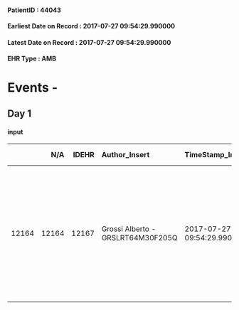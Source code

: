 
#### PatientID : 44043
#### Earliest Date on Record : 2017-07-27 09:54:29.990000
#### Latest Date on Record : 2017-07-27 09:54:29.990000
#### EHR Type : AMB

# Events - 

## Day 1

#### input
|       |    N/A |   IDEHR | Author_Insert                     | TimeStamp_Insert           | EHRType   |   PatientID |   IDDigitalSignDocument | persone_vicine   |   Unnamed: 0_x.1 |   IDANAMNESI_SOCIALE | Patient   | FamigliaAltro   | Paziente_T   | FamigliaAltro_T   |   Non_Rilevabile_x.1 | Note_Non_Rilevabile_x.1   | opt_Problemi   | Note_I                                                                                                                                                 | chk_contr_sintomi   | opt_paziente_a   | opt_famiglia_a   | opt_adeguatezza   | ds_note_ad                                                                                                                  | opt_paziente_solo   | opt_presente_assente   | Presenza_minori   | Caregiver_principale   | opt_capacita     | ds_familiari_coinv       | opt_risorse_ec   | ds_note_prio                                                             | opt_paziente_ad   | opt_caregiver_ad   | Needs     | Domestic partnership   | Fragility                    |
|------:|-------:|--------:|:----------------------------------|:---------------------------|:----------|------------:|------------------------:|:-----------------|-----------------:|---------------------:|:----------|:----------------|:-------------|:------------------|---------------------:|:--------------------------|:---------------|:-------------------------------------------------------------------------------------------------------------------------------------------------------|:--------------------|:-----------------|:-----------------|:------------------|:----------------------------------------------------------------------------------------------------------------------------|:--------------------|:-----------------------|:------------------|:-----------------------|:-----------------|:-------------------------|:-----------------|:-------------------------------------------------------------------------|:------------------|:-------------------|:----------|:-----------------------|:-----------------------------|
| 12164 |  12164 |   12167 | Grossi Alberto - GRSLRT64M30F205Q | 2017-07-27 09:54:29.990000 | AMB       |       44043 |                  830534 | N/A              |             6718 |                 4230 | Si#1      | Si#1            | No#0         | Si#1              |                    0 | NR                        | No#0           | La mamma sembra informata della situazione del figlio, √® amica della mamma del Davide Panceri e quindi ha condiviso con lei il percorso assistenziale | controllo sintomi#0 | Congruenti#1     | Congruenti#1     | Da valutare#2     | Vive con la mamma, il pap√† e tre figli di un precedente matrimonio di 10 - 16 - 21 anni, altra figlia coniugata fuori casa | No#0                | Presente#1             | Si#1              | Mamma Marianna         | Incrementabile#1 | Compagno e figlio grande | Da valutare#2    | Da capire la possibilit√† di convivenza tra il paziente e i tre fratelli | Totale#2          | Totale#2           | Clinici#0 | Altri parenti#3        | sovraccarico assistenziale#4 |



